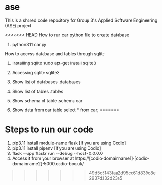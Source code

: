 # ase
This is a shared code repository for Group 3's Applied Software Engineering (ASE) project

<<<<<<< HEAD
How to run car python file to create database
1. python3.11 car.py

How to access database and tables through sqlite
1. Installing sqlite
   sudo apt-get install sqlite3
   
2. Accessing sqlite
   sqlite3
    
3. Show list of databases
    .databases
    
4. Show list of tables
    .tables
    
5. Show schema of table
    .schema car
    
6. Show data from car table
    select * from car;
=======
# Steps to run our code
1. pip3.11 install module-name flask [If you are using Codio]
2. pip3.11 install pipenv [If you are using Codio]
3. flask --app flaskr run --debug --host=0.0.0.0
4. Access it from your browser at https://[codio-domainname1]-[codio-domainname2]-5000.codio-box.uk/
>>>>>>> 49d5c5143faa2d95cd61d839c8e2937d332d23a5
